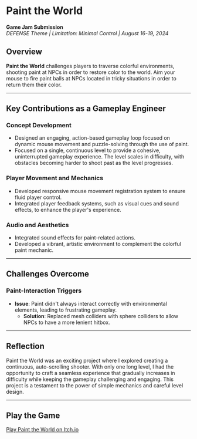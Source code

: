 # Paint the World  
**Game Jam Submission**  
*DEFENSE Theme | Limitation: Minimal Control | August 16-19, 2024*

## Overview  
**Paint the World** challenges players to traverse colorful environments, shooting paint at NPCs in order to restore color to the world. Aim your mouse to fire paint balls at NPCs located in tricky situations in order to return them their color.

---

## Key Contributions as a Gameplay Engineer  
### **Concept Development**  
  - Designed an engaging, action-based gameplay loop focused on dynamic mouse movement and puzzle-solving through the use of paint.  
  - Focused on a single, continuous level to provide a cohesive, uninterrupted gameplay experience. The level scales in difficulty, with obstacles becoming harder to shoot past as the level progresses.

### **Player Movement and Mechanics**  
  - Developed responsive mouse movement registration system to ensure fluid player control.  
  - Integrated player feedback systems, such as visual cues and sound effects, to enhance the player's experience.

### **Audio and Aesthetics**  
  - Integrated sound effects for paint-related actions.
  - Developed a vibrant, artistic environment to complement the colorful paint mechanic.

---

## Challenges Overcome  

### **Paint-Interaction Triggers**  
  - **Issue**: Paint didn't always interact correctly with environmental elements, leading to frustrating gameplay.  
    - **Solution**: Replaced mesh colliders with sphere colliders to allow NPCs to have a more lenient hitbox.

---

## Reflection  
Paint the World was an exciting project where I explored creating a continuous, auto-scrolling shooter. With only one long level, I had the opportunity to craft a seamless experience that gradually increases in difficulty while keeping the gameplay challenging and engaging. This project is a testament to the power of simple mechanics and careful level design.

---

## Play the Game  
[Play Paint the World on Itch.io](https://aftertheraingames.itch.io/paint-the-world)
